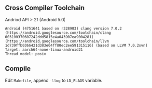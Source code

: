 
## Cross Compiler Toolchain  

Andriod API > 21 (Android 5.0)

```  
Android (4751641 based on r328903) clang version 7.0.2 (https://android.googlesource.com/toolchain/clang 003100370607242ddd5815e4a043907ea9004281) (https://android.googlesource.com/toolchain/llvm 1d739ffb0366421d383e04ff80ec2ee591315116) (based on LLVM 7.0.2svn)
Target: aarch64-none-linux-android21
Thread model: posix
```

## Compile  

Edit `Makefile`, append `-llog` to `LD_FLAGS` variable.

